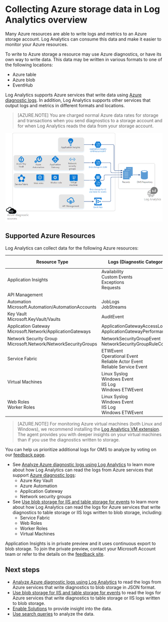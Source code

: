 <properties
	pageTitle="Collecting Azure storage data in Log Analytics overview | Microsoft Azure"
	description="Azure resources can write logs and metrics to an Azure storage account, often by using Azure Diagnostics. Log Analytics can index this data and make it searchable."
	services="log-analytics"
	documentationCenter=""
	authors="bandersmsft"
	manager="jwhit"
	editor=""/>

<tags
	ms.service="log-analytics"
	ms.workload="na"
	ms.tgt_pltfrm="na"
	ms.devlang="na"
	ms.topic="article"
	ms.date="08/24/2016"
	ms.author="banders"/>

# Collecting Azure storage data in Log Analytics overview

Many Azure resources are able to write logs and metrics to an Azure storage account. Log Analytics can consume this data and make it easier to monitor your Azure resources.

To write to Azure storage a resource may use Azure diagnostics, or have its own way to write data. This data may be written in various formats to one of the following locations:

+ Azure table
+ Azure blob
+ EventHub

Log Analytics supports Azure services that write data using [Azure diagnostic logs](../azure-portal/monitoring-overview-of-diagnostic-logs.md). In addition, Log Analytics supports other services that output logs and metrics in different formats and locations.  

>[AZURE.NOTE] You are charged normal Azure data rates for storage and transactions when you send diagnostics to a storage account and for when Log Analytics reads the data from your storage account.

![Azure storage diagram](media/log-analytics-azure-storage/azure-storage-diagram.png)

## Supported Azure Resources

Log Analytics can collect data for the following Azure resources:

| Resource Type | Logs (Diagnostic Categories) | Log Analytics Solution |
| --------------------------------------- | -------------------------------- | --------------- |
| Application Insights | Availability <br> Custom Events <br> Exceptions <br> Requests <br> | Application Insights (Preview) |
| API Management | | *none* (Preview) |
| Automation <br> Microsoft.Automation/AutomationAccounts | JobLogs <br> JobStreams          | AzureAutomation (Preview) |
| Key Vault <br> Microsoft.KeyVault/Vaults               | AuditEvent                       | KeyVault (Preview) |
| Application Gateway <br> Microsoft.Network/ApplicationGateways   | ApplicationGatewayAccessLog <br> ApplicationGatewayPerformanceLog | AzureNetworking (Preview) |
| Network Security Group <br> Microsoft.Network/NetworkSecurityGroups | NetworkSecurityGroupEvent <br> NetworkSecurityGroupRuleCounter | AzureNetworking (Preview) |
| Service Fabric                          | ETWEvent <br> Operational Event <br> Reliable Actor Event <br> Reliable Service Event| ServiceFabric (Preview) |
| Virtual Machines | Linux Syslog <br> Windows Event <br> IIS Log <br> Windows ETWEvent | *none* |
| Web Roles <br> Worker Roles | Linux Syslog <br> Windows Event <br> IIS Log <br> Windows ETWEvent | *none* |

>[AZURE.NOTE] For monitoring Azure virtual machines (both Linux and Windows), we recommend installing the [Log Analytics VM extension](log-analytics-azure-vm-extension.md). The agent provides you with deeper insights on your virtual machines than if you use the diagnostics written to storage.

You can help us prioritize additional logs for OMS to analyze by voting on our [feedback page](http://feedback.azure.com/forums/267889-azure-log-analytics/category/88086-log-management-and-log-collection-policy).


- See [Analyze Azure diagnostic logs using Log Analytics](log-analytics-azure-storage-json.md) to learn more about how Log Analytics can read the logs from Azure services that support [Azure diagnostic logs](../azure-portal/monitoring-overview-of-diagnostic-logs.md):
  - Azure Key Vault
  - Azure Automation
  - Application Gateway
  - Network security groups
- See [Use blob storage for IIS and table storage for events](log-analytics-azure-storage-iis-table.md) to learn more about how Log Analytics can read the logs for Azure services that write diagnostics to table storage or IIS logs written to blob storage, including:
  - Service Fabric
  - Web Roles
  - Worker Roles
  - Virtual Machines


Application Insights is in private preview and it uses continuous export to blob storage. To join the private preview, contact your Microsoft Account team or refer to the details on the [feedback site](https://feedback.azure.com/forums/267889-log-analytics/suggestions/6519248-integration-with-app-insights).

## Next steps

- [Analyze Azure diagnostic logs using Log Analytics](log-analytics-azure-storage-json.md) to read the logs from Azure services that write diagnostics to blob storage in JSON format.
- [Use blob storage for IIS and table storage for events](log-analytics-azure-storage-iis-table.md) to read the logs for Azure services that write diagnostics to table storage or IIS logs written to blob storage.
- [Enable Solutions](log-analytics-add-solutions.md) to provide insight into the data.
- [Use search queries](log-analytics-log-searches.md) to analyze the data.
